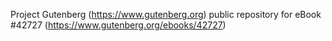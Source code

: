 Project Gutenberg (https://www.gutenberg.org) public repository for eBook #42727 (https://www.gutenberg.org/ebooks/42727)
